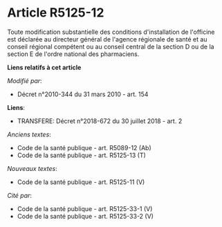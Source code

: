 # Article R5125-12

Toute modification substantielle des conditions d'installation de l'officine est déclarée       au directeur général de
l'agence régionale de santé et au conseil régional compétent ou au conseil central de la section D ou de la section E de
l'ordre national des pharmaciens.

**Liens relatifs à cet article**

_Modifié par_:

  - Décret n°2010-344 du 31 mars 2010 - art. 154

**Liens**:

  - TRANSFERE: Décret n°2018-672 du 30 juillet 2018 - art. 2

_Anciens textes_:

  - Code de la santé publique - art. R5089-12 (Ab)
  - Code de la santé publique - art. R5125-13 (T)

_Nouveaux textes_:

  - Code de la santé publique - art. R5125-11 (V)

_Cité par_:

  - Code de la santé publique - art. R5125-33-1 (V)
  - Code de la santé publique - art. R5125-33-2 (V)
